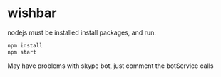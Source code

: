# wishbar

nodejs must be installed
install packages, and run:
```sh
npm install 
npm start
```
May have problems with skype bot, just comment the botService calls
